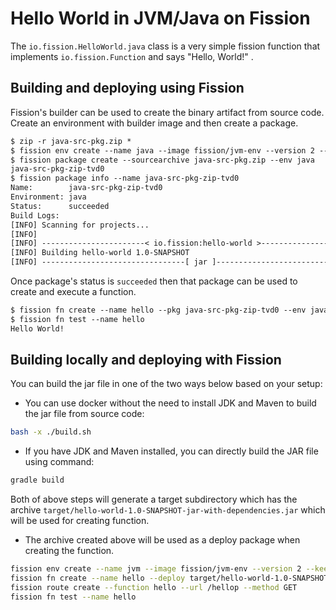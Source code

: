 # Hello World in JVM/Java on Fission

The `io.fission.HelloWorld.java` class is a very simple fission function that implements `io.fission.Function` and says "Hello, World!" .

## Building and deploying using Fission

Fission's builder can be used to create the binary artifact from source code. Create an environment with builder image and then create a package.

``` txt
$ zip -r java-src-pkg.zip *
$ fission env create --name java --image fission/jvm-env --version 2 --keeparchive --builder fission/jvm-builder
$ fission package create --sourcearchive java-src-pkg.zip --env java
java-src-pkg-zip-tvd0
$ fission package info --name java-src-pkg-zip-tvd0
Name:        java-src-pkg-zip-tvd0
Environment: java
Status:      succeeded
Build Logs:
[INFO] Scanning for projects...
[INFO] 
[INFO] -----------------------< io.fission:hello-world >-----------------------
[INFO] Building hello-world 1.0-SNAPSHOT
[INFO] --------------------------------[ jar ]---------------------------------
```

Once package's status is `succeeded` then that package can be used to create and execute a function.

``` txt
$ fission fn create --name hello --pkg java-src-pkg-zip-tvd0 --env java --entrypoint io.fission.HelloWorld
$ fission fn test --name hello
Hello World!
```

## Building locally and deploying with Fission

You can build the jar file in one of the two ways below based on your setup:

- You can use docker without the need to install JDK and Maven to build the jar file from source code:

``` bash
bash -x ./build.sh
```

- If you have JDK and Maven installed, you can directly build the JAR file using command:

``` bash
gradle build
```

Both of above steps will generate a target subdirectory which has the archive `target/hello-world-1.0-SNAPSHOT-jar-with-dependencies.jar` which will be used for creating function.

- The archive created above will be used as a deploy package when creating the function.

``` bash
fission env create --name jvm --image fission/jvm-env --version 2 --keeparchive=true
fission fn create --name hello --deploy target/hello-world-1.0-SNAPSHOT-jar-with-dependencies.jar --env jvm --entrypoint io.fission.HelloWorld
fission route create --function hello --url /hellop --method GET
fission fn test --name hello
```
